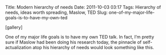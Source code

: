 Title: Modern hierarchy of needs
Date: 2011-10-03 03:17
Tags: Hierarchy of needs, ideas worth spreading, Maslow, TED
Slug: one-of-my-major-life-goals-is-to-have-my-own-ted

[gallery]

One of my major life goals is to have my own TED talk. In fact, I’m pretty sure if Maslow had been doing his research today, the pinnacle of self-actualization atop his hierarchy of needs would look something like this.
